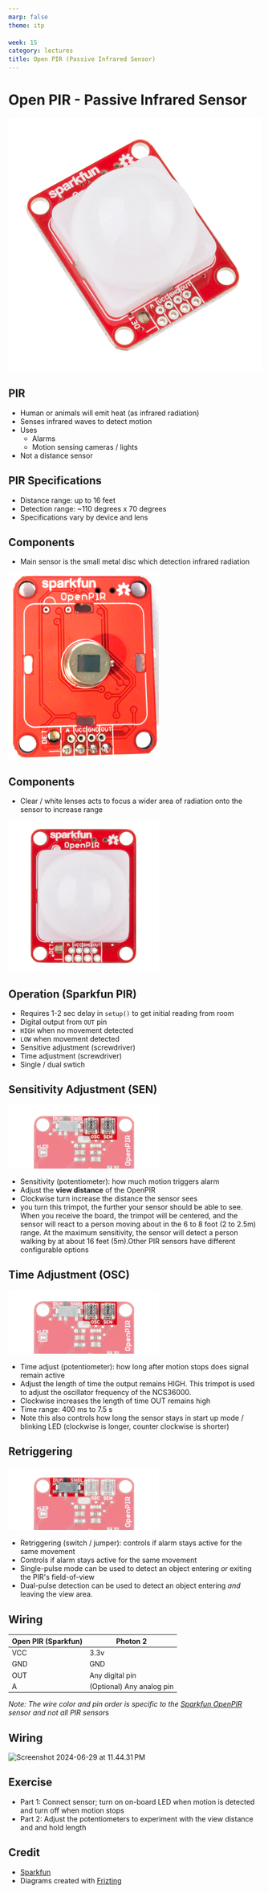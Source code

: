 ```yaml
---
marp: false
theme: itp

week: 15
category: lectures
title: Open PIR (Passive Infrared Sensor)
---
```


<!-- headingDivider: 2 -->

# Open PIR - Passive Infrared Sensor

![13968-01](lecture_open_pir.assets/13968-01.jpg)  



## PIR 

* Human or animals will emit heat (as infrared radiation)
* Senses infrared waves to detect motion
* Uses
  * Alarms
  * Motion sensing cameras / lights
* Not a distance sensor

## PIR Specifications

* Distance range: up to 16 feet
* Detection range: ~110 degrees x 70 degrees
* Specifications vary by device and lens

## Components

* Main sensor is the small metal disc which detection infrared radiation

<img src="lecture_open_pir.assets/image-20240422104044162.png" alt="image-20240422104044162" width=300px/>

 ## Components
  * Clear / white lenses acts to focus a wider area of radiation onto the sensor to increase range 

<img src="lecture_open_pir.assets/13968-04.jpg" alt="13968-04" width=300px />

## Operation (Sparkfun PIR)

* Requires 1-2 sec delay in `setup()` to get initial reading from room
* Digital output from `OUT` pin
* `HIGH` when no movement detected
* `LOW` when movement detected
* Sensitive adjustment (screwdriver)
* Time adjustment (screwdriver)
* Single / dual swtich

## Sensitivity Adjustment (SEN) 

<img src="lecture_open_pir.assets/openpir_pots.png" alt="openpir_pots" style="zoom:50%;" />

* Sensitivity (potentiometer): how much motion triggers alarm
* Adjust the **view distance** of the OpenPIR
* Clockwise turn increase the distance the sensor sees
* you turn this trimpot, the further  your sensor should be able to see. When you receive the board, the  trimpot will be centered, and the sensor will react to a person moving  about in the 6 to 8 foot (2 to 2.5m) range. At the maximum sensitivity,  the sensor will detect a person walking by at about 16 feet (5m).Other PIR sensors have different configurable options

## Time Adjustment (OSC) 

<img src="lecture_open_pir.assets/openpir_pots.png" alt="openpir_pots" style="zoom:50%;" />

* Time adjust (potentiometer): how long after motion stops does signal remain active
* Adjust the length of time the output remains HIGH. This trimpot is used to adjust the oscillator  frequency of the NCS36000. 
* Clockwise increases the length of time OUT remains high
* Time range: 400 ms to 7.5 s
* Note this also controls how long the sensor stays in start up mode / blinking LED (clockwise is longer, counter clockwise is shorter)

## Retriggering

<img src="lecture_open_pir.assets/openpir_switch_1.png" alt="openpir_switch_1" style="zoom:50%;" />

* Retriggering (switch / jumper): controls if alarm stays active for the same movement
* Controls if alarm stays active for the same movement
* Single-pulse mode can be used to detect an object entering *or* exiting the PIR's field-of-view
* Dual-pulse detection can be used to detect an object entering *and* leaving the view area.

## Wiring

| Open PIR (Sparkfun) | Photon 2                  |
| ------------------- | ------------------------- |
| VCC                 | 3.3v                      |
| GND                 | GND                       |
| OUT                 | Any digital pin           |
| A                   | (Optional) Any analog pin |

*Note: The wire color and pin order is specific to the [Sparkfun OpenPIR](https://www.sparkfun.com/products/13968) sensor and not all PIR sensor*s

## Wiring

<img src="lecture_open_pir.assets/Screenshot 2024-06-29 at 11.44.31 PM.png" alt="Screenshot 2024-06-29 at 11.44.31 PM" style="width:800px;" />

## Exercise

- Part 1: Connect sensor; turn on on-board LED when motion is detected and turn off when motion stops
- Part 2: Adjust the potentiometers to experiment with the view distance and and hold length

## Credit

* [Sparkfun](https://www.sparkfun.com/products/13968)
* Diagrams created with [Frizting](https://fritzing.org)













